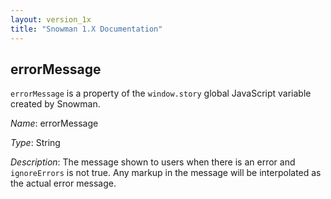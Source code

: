 ```yaml
---
layout: version_1x
title: "Snowman 1.X Documentation"
---
```


## errorMessage

`errorMessage` is a property of the `window.story` global JavaScript variable created by Snowman.

*Name*: errorMessage

*Type*: String

*Description*: The message shown to users when there is an error and `ignoreErrors` is not true. Any markup in the message will be interpolated as the actual error message.
